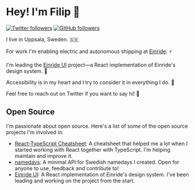 # Hey! I'm Filip 👋

[![Twitter followers](https://img.shields.io/twitter/follow/tammergard?label=Follow&style=social)](https://twitter.com/tammergard)
[![GitHub followers](https://img.shields.io/github/followers/filiptammergard?style=social)](https://github.com/filiptammergard)

I live in Uppsala, Sweden. 🇸🇪

For work I'm enabling electric and autonomous shipping at [Einride](https://github.com/einride). ⚡️

I'm leading the [Einride UI](https://github.com/einride/ui) project—a React implementation of Einride's design system. 🎨

Accessibility is in my heart and I try to consider it in everything I do. 💟

Feel free to reach out on Twitter if you want to say hi! 🙏

## Open Source

I'm passionate about open source. Here's a list of some of the open source projects I'm involved in:

- [React-TypeScript Cheatsheet](https://github.com/typescript-cheatsheets/react): A cheatsheet that helped me a lot when I started working with React together with TypeScript. I'm helping maintain and improve it.
- [namedays](https://github.com/filiptammergard/namedays): A minimal API for Swedish namedays I created. Open for anyone to use, feedback and contribute to!
- [Einride UI](https://github.com/einride/ui): A React implementation of Einride's design system. I've been leading and working on the project from the start.
